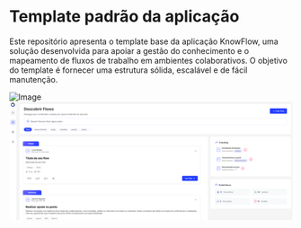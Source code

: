 # Template padrão da aplicação



Este repositório apresenta o template base da aplicação KnowFlow, uma solução desenvolvida para apoiar a gestão do conhecimento e o mapeamento de fluxos de trabalho em ambientes colaborativos. O objetivo do template é fornecer uma estrutura sólida, escalável e de fácil manutenção.

![Image](https://github.com/user-attachments/assets/fe0965c5-35a4-4c0f-b874-0c4ad24f5be3)
![Image](docs/images/tela_de_exemplo.png)
